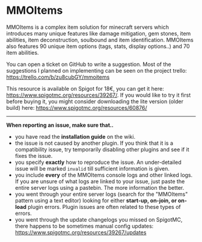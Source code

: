 # MMOItems

MMOItems is a complex item solution for minecraft servers which introduces many unique features like damage mitigation, gem stones, item abilities, item deconstruction, soulbound and item identification. MMOItems also features 90 unique item options (tags, stats, display options..) and 70 item abilities.

You can open a ticket on GitHub to write a suggestion. Most of the suggestions I planned on implementing can be seen on the project trello: https://trello.com/b/zu8cubGY/mmoitems

This resource is available on Spigot for 18€, you can get it here: https://www.spigotmc.org/resources/39267/. If you would like to try it first before buying it, you might consider downloading the lite version (older build) here: https://www.spigotmc.org/resources/60876/

---

**When reporting an issue, make sure that..**
- you have read the **installation guide** on the wiki.
- the issue is not caused by another plugin. If you think that it is a compatibility issue, try temporarily disabling other plugins and see if it fixes the issue.
- you specify **exactly** how to reproduce the issue. An under-detailed issue will be marked `invalid` till sufficient information is given.
- you include **every** of the MMOItems console logs and other linked logs. If you are unsure of what logs are linked to your issue, just paste the entire server logs using a pastebin. The more information the better.
- you went through your entire server logs (search for the "MMOItems" pattern using a text editor) looking for either **start-up, on-join, or on-load** plugin errors. Plugin issues are often related to these types of errors.
- you went through the update changelogs you missed on SpigotMC, there happens to be sometimes manual config updates: https://www.spigotmc.org/resources/39267/updates
